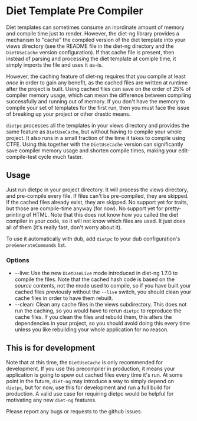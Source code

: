 # Diet Template Pre Compiler

Diet templates can sometimes consume an inordinate amount of memory and compile time just to render. However, the diet-ng library provides a mechanism to "cache" the compiled version of the diet template into your views directory (see the README file in the diet-ng directory and the `DietUseCache` version configuration). If that cache file is present, then instead of parsing and processing the diet template at comiple time, it simply imports the file and uses it as-is.

However, the caching feature of diet-ng requires that you compile at least *once* in order to gain any benefit, as the cached files are written at runtime after the project is built. Using cached files can save on the order of 25% of compiler memory usage, which can mean the difference between compiling successfully and running out of memory. If you don't have the memory to compile your set of templates for the first run, then you must face the issue of breaking up your project or other drastic means.

`dietpc` processes all the templates in your views directory and provides the same feature as `DietUseCache`, but without having to compile your whole project. It also runs in a small fraction of the time it takes to compile using CTFE. Using this together with the `DietUseCache` version can significantly save compiler memory usage and shorten compile times, making your edit-compile-test cycle much faster.

## Usage

Just run dietpc in your project directory. It will process the views directory, and pre-compile every file. If files can't be pre-compiled, they are skipped. If the cached files already exist, they are skipped. No support yet for traits, but those are compile-time anyway (for now). No support yet for pretty-printing of HTML. Note that this does not know how you called the diet compiler in your code, so it will not know which files are used. It just does all of them (it's really fast, don't worry about it).

To use it automatically with dub, add `dietpc` to your dub configuration's `preGenerateCommands` list.

### Options

* --live: Use the new `DietUseLive` mode introduced in diet-ng 1.7.0 to compile the files. Note that the cached hash code is based on the _source_ contents, not the mode used to compile, so if you have built your cached files previously without the `--live` switch, you should clean your cache files in order to have them rebuilt.
* --clean: Clean any cache files in the views subdirectory. This does not run the caching, so you would have to rerun `dietpc` to reproduce the cache files. If you clean the files and rebuild them, this alters the dependencies in your project, so you should avoid doing this every time unless you like rebuilding your whole application for no reason.

## This is for development

Note that at this time, the `DietUseCache` is only recommended for development. If you use this precompiler in production, it means your application is going to spew out cached files every time it's run. At some point in the future, `diet-ng` may introduce a way to simply depend on `dietpc`, but for now, use this for development and run a full build for production. A valid use case for requiring dietpc would be helpful for motivating any new `diet-ng` features.

Please report any bugs or requests to the github issues.

